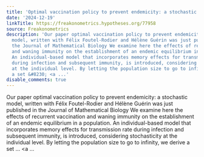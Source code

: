 ```yaml
---
title: 'Optimal vaccination policy to prevent endemicity: a stochastic model'
date: '2024-12-19'
linkTitle: https://freakonometrics.hypotheses.org/77958
source: Freakonometrics
description: 'Our paper optimal vaccination policy to prevent endemicity: a stochastic
  model, written with Félix Foutel-Rodier and Hélène Guérin was just published in
  the Journal of Mathematical Biology We examine here the effects of recurrent vaccination
  and waning immunity on the establishment of an endemic equilibrium in a population.
  An individual-based model that incorporates memory effects for transmission rate
  during infection and subsequent immunity, is introduced, considering stochasticity
  at the individual level. By letting the population size to go to infinity, we derive
  a set &#8230; <a ...'
disable_comments: true
---
```

Our paper optimal vaccination policy to prevent endemicity: a stochastic model, written with Félix Foutel-Rodier and Hélène Guérin was just published in the Journal of Mathematical Biology We examine here the effects of recurrent vaccination and waning immunity on the establishment of an endemic equilibrium in a population. An individual-based model that incorporates memory effects for transmission rate during infection and subsequent immunity, is introduced, considering stochasticity at the individual level. By letting the population size to go to infinity, we derive a set &#8230; <a ...